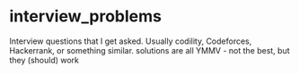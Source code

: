 # interview_problems
Interview questions that I get asked. Usually codility, Codeforces, Hackerrank, or something similar. solutions are all YMMV - not the best, but they (should) work
